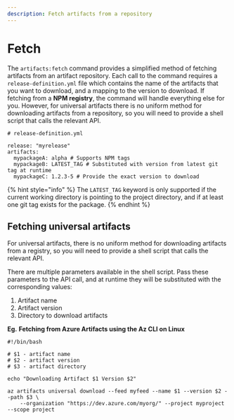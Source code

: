 ```yaml
---
description: Fetch artifacts from a repository
---
```


# Fetch

The `artifacts:fetch` command provides a simplified method of fetching artifacts from an artifact repository. Each call to the command requires a `release-definition.yml` file which contains the name of the artifacts that you want to download, and a mapping to the version to download. If fetching from a **NPM registry**, the command will handle everything else for you. However, for universal artifacts there is no uniform method for downloading artifacts from a repository, so you will need to provide a shell script that calls the relevant API.    

```text
# release-definition.yml

release: "myrelease"
artifacts:
  mypackageA: alpha # Supports NPM tags
  mypackageB: LATEST_TAG # Substituted with version from latest git tag at runtime
  mypackageC: 1.2.3-5 # Provide the exact version to download
```

{% hint style="info" %}
The `LATEST_TAG` keyword is only supported if the current working directory is pointing to the project directory, and if at least one git tag exists for the package.
{% endhint %}

## Fetching universal artifacts 

For universal artifacts, there is no uniform method for downloading artifacts from a registry, so you will need to provide a shell script that calls the relevant API.

There are multiple parameters available in the shell script. Pass these parameters to the API call, and at runtime they will be substituted with the corresponding values:

1. Artifact name
2. Artifact version
3. Directory to download artifacts 

**Eg.** **Fetching from Azure Artifacts using the Az CLI on Linux**

```text
#!/bin/bash

# $1 - artifact name
# $2 - artifact version
# $3 - artifact directory 

echo "Downloading Artifact $1 Version $2"

az artifacts universal download --feed myfeed --name $1 --version $2 --path $3 \
    --organization "https://dev.azure.com/myorg/" --project myproject --scope project

```

 

